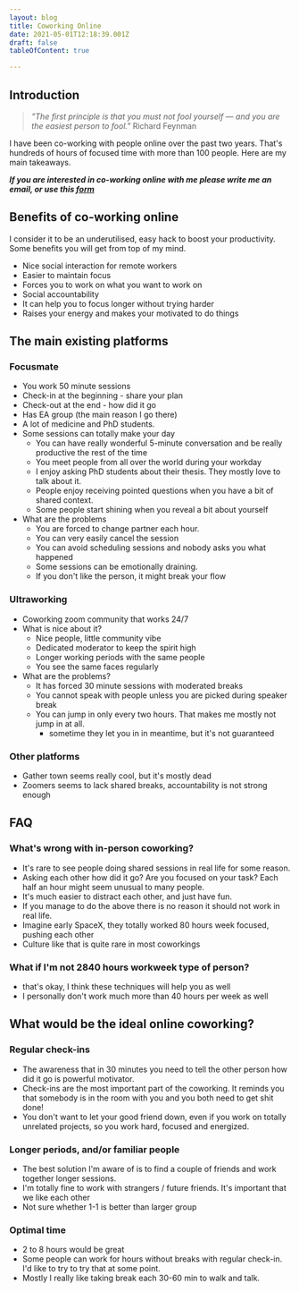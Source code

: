 ```yaml
---
layout: blog
title: Coworking Online
date: 2021-05-01T12:18:39.001Z
draft: false
tableOfContent: true

---
```


## Introduction
> *"The first principle is that you must not fool yourself — and you are the easiest person to fool."* Richard Feynman


I have been co-working with people online over the past two years. That's hundreds of hours of focused time with more than 100 people. Here are my main takeaways.

***If you are interested in co-working online with me please write me an email, or use this [form](https://docs.google.com/forms/d/e/1FAIpQLSfT1HB4COMFhguTnMoDH1fa0Nd6S7c8NA9AcDLJJ-4b94GlJg/viewform?usp=sf_link)***


## Benefits of co-working online

I consider it to be an underutilised, easy hack to boost your productivity. Some benefits you will get from top of my mind.

- Nice social interaction for remote workers
- Easier to maintain focus
- Forces you to work on what you want to work on
- Social accountability
- It can help you to focus longer without trying harder
- Raises your energy and makes your motivated to do things


## The main existing platforms

### Focusmate

- You work 50 minute sessions
- Check-in at the beginning - share your plan
- Check-out at the end - how did it go
- Has EA group (the main reason I go there)
- A lot of medicine and PhD students. 
- Some sessions can totally make your day
  - You can have really wonderful 5-minute conversation and be really productive the rest of the time
  - You meet people from all over the world during your workday
  - I enjoy asking PhD students about their thesis. They mostly love to talk about it.
  - People enjoy receiving pointed questions when you have a bit of shared context.
  - Some people start shining when you reveal a bit about yourself
- What are the problems
  - You are forced to change partner each hour.
  - You can very easily cancel the session
  - You can avoid scheduling sessions and nobody asks you what happened
  - Some sessions can be emotionally draining. 
  - If you don't like the person, it might break your flow

### Ultraworking

- Coworking zoom community that works 24/7
- What is nice about it?
  - Nice people, little community vibe
  - Dedicated moderator to keep the spirit high
  - Longer working periods with the same people
  - You see the same faces regularly
- What are the problems?
  - It has forced 30 minute sessions with moderated breaks
  - You cannot speak with people unless you are picked during speaker break
  - You can jump in only every two hours. That makes me mostly not jump in at all.
    - sometime they let you in in meantime, but it's not guaranteed

### Other platforms

- Gather town seems really cool, but it's mostly dead
- Zoomers seems to lack shared breaks, accountability is not strong enough

## FAQ

### What's wrong with in-person coworking?

- It's rare to see people doing shared sessions in real life for some reason.
- Asking each other how did it go? Are you focused on your task? Each half an hour might seem unusual to many people.
- It's much easier to distract each other, and just have fun.
- If you manage to do the above there is no reason it should not work in real life. 
- Imagine early SpaceX, they totally worked 80 hours week focused, pushing each other
- Culture like that is quite rare in most coworkings

### What if I'm not 2840 hours workweek type of person?

- that's okay, I think these techniques will help you as well
- I personally don't work much more than 40 hours per week as well

## What would be the ideal online coworking?

### Regular check-ins

- The awareness that in 30 minutes you need to tell the other person how did it go is powerful motivator.
- Check-ins are the most important part of the coworking. It reminds you that somebody is in the room with you and you both need to get shit done! 
- You don't want to let your good friend down, even if you work on totally unrelated projects, so you work hard, focused and energized.

### Longer periods, and/or familiar people

- The best solution I'm aware of is to find a couple of friends and work together longer sessions.
- I'm totally fine to work with strangers / future friends. It's important that we like each other
- Not sure whether 1-1 is better than larger group

### Optimal time

- 2 to 8 hours would be great
- Some people can work for hours without breaks with regular check-in. I'd like to try to try that at some point.
- Mostly I really like taking break each 30-60 min to walk and talk. 

